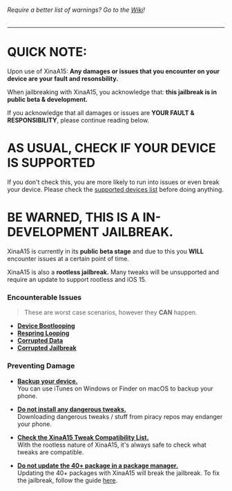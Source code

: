 ###### Require a better list of warnings? Go to the [Wiki](https://github.com/NotDarkn/XinaA15/wiki/Warnings)!
***
# QUICK NOTE:

Upon use of XinaA15: **Any damages or issues that you encounter on your device are your fault and resonsbility.**

When jailbreaking with XinaA15, you acknowledge that: **this jailbreak is in public beta & development.**

If you acknowledge that all damages or issues are **YOUR FAULT & RESPONSIBILITY**, please continue reading below.

# AS USUAL, CHECK IF YOUR DEVICE IS SUPPORTED
If you don't check this, you are more likely to run into issues or even break your device.
Please check the [supported devices list](https://github.com/NotDarkn/XinaA15/blob/main/SUPPORTED.md) before doing anything.

# BE WARNED, THIS IS A IN-DEVELOPMENT JAILBREAK.

XinaA15 is currently in its **public beta stage** and due to this you **WILL** encounter issues at a certain point of time.

XinaA15 is also a **rootless jailbreak.** Many tweaks will be unsupported and require an update to support rootless and iOS 15.

### Encounterable Issues
> These are worst case scenarios, however they **CAN** happen.
- [**Device Bootlooping**](https://ios.cfw.guide/troubleshooting/#bootloops) 
- [**Respring Looping**](https://ios.cfw.guide/troubleshooting/#respring-loops)
- [**Corrupted Data**](https://support.apple.com/en-us/HT204184)
- [**Corrupted Jailbreak**](https://user-images.githubusercontent.com/73033672/222571264-2c262959-96a1-4c21-8373-83ba4b8d1104.png)

### Preventing Damage
- [**Backup your device.**](https://support.apple.com/en-us/HT203977) <br>
You can use iTunes on Windows or Finder on macOS to backup your phone.

- [**Do not install any dangerous tweaks.**](https://user-images.githubusercontent.com/73033672/211621673-bdaaec4b-9b8e-43e2-8d00-0c2fec1c962c.png) <br>
Downloading dangerous tweaks / stuff from piracy repos may endanger your phone.

- [**Check the XinaA15 Tweak Compatibility List.**](https://docs.google.com/spreadsheets/d/1-VPAvqYYFdiRd2V8iXUNxz7gd9p4UcWsChNwuAU9zcI/htmlview) <br>
With the rootless nature of XinaA15, it's always safe to check what tweaks are compatible.

- [**Do not update the 40+ package in a package manager.**](https://user-images.githubusercontent.com/73033672/224748135-684c208d-7816-4aaf-9d2f-0af48e9f3273.png) <br>
Updating the 40+ packages with XinaA15 will break the jailbreak. To fix the jailbreak, follow the guide [here](https://github.com/NotDarkn/XinaA15/wiki/Fixes#using-xinaa15-115-or-higher-the-35-packages-wont-all-update-what-do-i-do).
